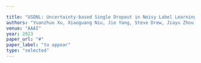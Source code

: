```yaml
---

title: "USDNL: Uncertainty-based Single Dropout in Noisy Label Learning."
authors: "Yuanzhuo Xu, Xiaoguang Niu, Jie Yang, Steve Drew, Jiayu Zhou, and Ruizhi Chen"
venue: "AAAI"
year: 2023
paper_url: "#"
paper_label: "to appear"
type: "selected"
---
```

